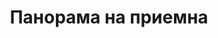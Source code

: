 ---
layout: /panorama.ect
project: '/web/projects/public/doctors-offices'
image: 'http://hub.acherno.com/svn/doctor/Site/Panorami/Dimov_Predverie_Panorama_01_N.jpg'
title: 'Панорама на приемна'
sitemap: false
---